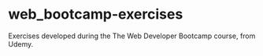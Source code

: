 # web_bootcamp-exercises
Exercises developed during the The Web Developer Bootcamp course, from Udemy.
